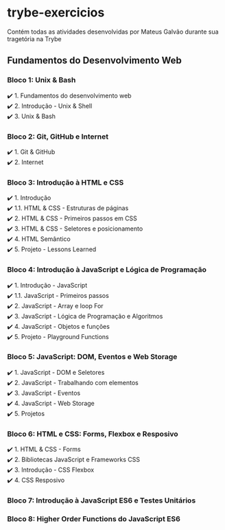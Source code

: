 # trybe-exercicios
Contém todas as atividades desenvolvidas por Mateus Galvão durante sua tragetória na Trybe

## Fundamentos do Desenvolvimento Web
### Bloco 1: Unix & Bash
:heavy_check_mark: 1. Fundamentos do desenvolvimento web  
:heavy_check_mark: 2. Introdução - Unix & Shell  
:heavy_check_mark: 3. Unix & Bash  
### Bloco 2: Git, GitHub e Internet
:heavy_check_mark: 1. Git & GitHub  
:heavy_check_mark: 2. Internet
### Bloco 3: Introdução à HTML e CSS
:heavy_check_mark: 1. Introdução  
:heavy_check_mark: 1.1. HTML & CSS - Estruturas de páginas  
:heavy_check_mark: 2. HTML & CSS - Primeiros passos em CSS  
:heavy_check_mark: 3. HTML & CSS - Seletores e posicionamento  
:heavy_check_mark: 4. HTML Semântico  
:heavy_check_mark: 5. Projeto - Lessons Learned    
### Bloco 4: Introdução à JavaScript e Lógica de Programação  
:heavy_check_mark: 1. Introdução - JavaScript  
:heavy_check_mark: 1.1. JavaScript - Primeiros passos  
:heavy_check_mark: 2. JavaScript - Array e loop For  
:heavy_check_mark: 3. JavaScript - Lógica de Programação e Algoritmos  
:heavy_check_mark: 4. JavaScript - Objetos e funções  
:heavy_check_mark: 5. Projeto - Playground Functions  
### Bloco 5: JavaScript: DOM, Eventos e Web Storage
:heavy_check_mark: 1. JavaScript - DOM e Seletores  
:heavy_check_mark: 2. JavaScript - Trabalhando com elementos    
:heavy_check_mark: 3. JavaScript - Eventos  
:heavy_check_mark: 4. JavaScript - Web Storage    
:heavy_check_mark: 5. Projetos  
### Bloco 6: HTML e CSS: Forms, Flexbox e Resposivo  
:heavy_check_mark: 1. HTML & CSS - Forms  
:heavy_check_mark: 2. Bibliotecas JavaScript e Frameworks CSS  
:heavy_check_mark: 3. Introdução - CSS Flexbox  
:heavy_check_mark: 4. CSS Resposivo  
### Bloco 7: Introdução à JavaScript ES6 e Testes Unitários  
### Bloco 8: Higher Order Functions do JavaScript ES6  